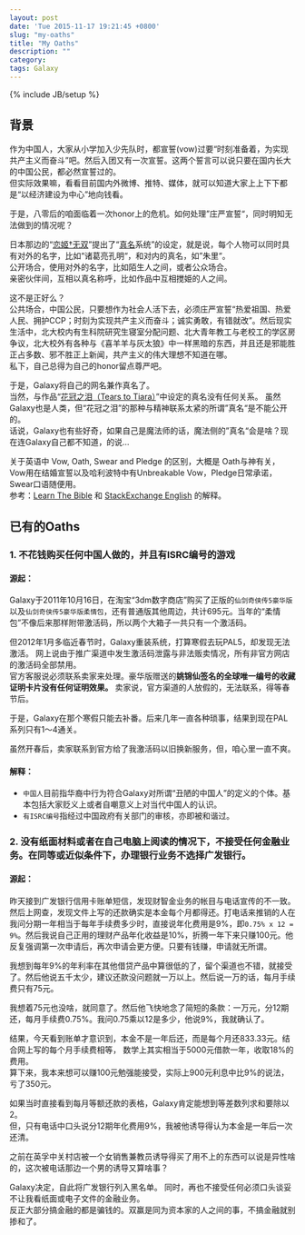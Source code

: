```yaml
---
layout: post
date: 'Tue 2015-11-17 19:21:45 +0800'
slug: "my-oaths"
title: "My Oaths"
description: ""
category: 
tags: Galaxy
---
```

{% include JB/setup %}

## 背景

作为中国人，大家从小学加入少先队时，都宣誓(vow)过要“时刻准备着，为实现共产主义而奋斗”吧。然后入团又有一次宣誓。这两个誓言可以说只要在国内长大的中国公民，都必然宣誓过的。  
但实际效果嘛，看看目前国内外微博、推特、媒体，就可以知道大家上上下下都是“以经济建设为中心”地向钱看。

于是，八零后的咱面临着一次honor上的危机。如何处理”庄严宣誓“，同时明知无法做到的情况呢？

日本那边的“[恋姬†无双](https://zh.wikipedia.org/zh-hans/戀姬†無雙)”提出了“[真名](https://zh.wikipedia.org/wiki/%E6%88%80%E5%A7%AC%E2%80%A0%E7%84%A1%E9%9B%99%E7%B3%BB%E5%88%97%E8%A7%92%E8%89%B2%E5%88%97%E8%A1%A8)系统”的设定，就是说，每个人物可以同时具有对外的名字，比如“诸葛亮孔明“，和对内的真名，如”朱里“。  
公开场合，使用对外的名字，比如陌生人之间，或者公众场合。  
亲密伙伴间，互相以真名称呼，比如作品中互相搅姫的人之间。

这不是正好么？  
公共场合，中国公民，只要想作为社会人活下去，必须庄严宣誓“热爱祖国、热爱人民、拥护CCP；时刻为实现共产主义而奋斗；诚实勇敢，有错就改”。然后现实生活中，北大校内有生科院研究生寝室分配问题、北大青年教工与老校工的学区房争议，北大校外有各种与《喜羊羊与灰太狼》中一样黑暗的东西，并且还是邪能胜正占多数、邪不胜正上新闻，共产主义的伟大理想不知道在哪。  
私下，自己总得为自己的honor留点尊严吧。

于是，Galaxy将自己的网名兼作真名了。  
当然，与作品“[花冠之泪（Tears to Tiara）](https://zh.wikipedia.org/wiki/%E8%8A%B1%E5%86%A0%E4%B9%8B%E6%B7%9A)”中设定的真名没有任何关系。
虽然Galaxy也是人类，但“花冠之泪”的那种与精神联系太紧的所谓”真名“是不能公开的。  
话说，Galaxy也有些好奇，如果自己是魔法师的话，魔法侧的”真名“会是啥？现在连Galaxy自己都不知道，的说…

关于英语中 Vow, Oath, Swear and Pledge 的区别，大概是 Oath与神有关，Vow用在结婚宣誓以及哈利波特中有Unbreakable Vow，Pledge日常承诺，Swear口语随便用。  
参考：[Learn The Bible](https://www.learnthebible.org/vow-oath-swear-and-pledge.html) 和 [StackExchange English](http://english.stackexchange.com/questions/11565/oath-vs-pledge-vs-vow) 的解释。

## 已有的Oaths

### 1. 不花钱购买任何**中国人**做的，并且**有ISRC编号**的游戏

#### 源起：

Galaxy于2011年10月16日，在淘宝“3dm数字商店”购买了正版的`仙剑奇侠传5豪华版`以及`仙剑奇侠传5豪华版柔情包`，还有普通版其他周边，共计695元。当年的“柔情包”不像后来那样附带激活码，所以两个大箱子一共只有一个激活码。

但2012年1月多临近春节时，Galaxy重装系统，打算寒假去玩PAL5，却发现无法激活。
网上说由于推广渠道中发生激活码泄露与非法贩卖情况，所有非官方网店的激活码全部禁用。  
官方客服说必须联系卖家来处理。豪华版赠送的**姚锦仙签名的全球唯一编号的收藏证明卡片没有任何证明效果。**
卖家说，官方渠道的人放假的，无法联系，得等春节后。

于是，Galaxy在那个寒假只能去补番。后来几年一直各种琐事，结果到现在PAL系列只有1～4通关。

虽然开春后，卖家联系到官方给了我激活码以旧换新服务，但，咱心里一直不爽。

#### 解释：

* `中国人`目前指华裔中行为符合Galaxy对所谓“丑陋的中国人”的定义的个体。基本包括大家贬义上或者自嘲意义上对当代中国人的认识。
* `有ISRC编号`指经过中国政府有关部门的审核，亦即被和谐过。

### 2. 没有**纸面材料**或者在自己**电脑上阅读**的情况下，不接受任何金融业务。在同等或近似条件下，办理银行业务不选择广发银行。

#### 源起：

昨天接到广发银行信用卡账单短信，发现财智金业务的帐目与电话宣传的不一致。然后上网查，发现文件上写的还款确实是本金每个月都得还。打电话来推销的人在我问分期一年相当于每年手续费多少时，直接说年化费用是9%，即`0.75% x 12 = 9%`。然后我说自己正用的理财产品年化收益是10%，折腾一年下来只赚100元。他反复强调第一次申请后，再次申请会更方便。只要有钱赚，申请就无所谓。

我想到每年9%的年利率在其他借贷产品中算很低的了，留个渠道也不错，就接受了。然后他说五千太少，建议还款没问题就一万以上。然后说一万的话，每月手续费只有75元。

我想着75元也没啥，就同意了。然后他飞快地念了简短的条款：一万元，分12期还，每月手续费0.75%。我问0.75乘以12是多少，他说9%，我就确认了。

结果，今天看到账单才意识到，本金不是一年后还，而是每个月还833.33元。结合网上写的每个月手续费相等，
数学上其实相当于5000元借款一年，收取18%的费用。  
算下来，我本来想可以赚100元勉强能接受，实际上900元利息中比9%的说法，亏了350元。

如果当时直接看到每月等额还款的表格，Galaxy肯定能想到等差数列求和要除以2。  
但，只有电话中口头说分12期年化费用9%，我被他诱导得认为本金是一年后一次还清。

之前在英孚中关村店被一个女销售兼教员诱导得买了用不上的东西可以说是异性啥的，这次被电话那边一个男的诱导又算啥事？

Galaxy决定，自此将广发银行列入黑名单。
同时，再也不接受任何必须口头谈妥不让我看纸面或电子文件的金融业务。  
反正大部分搞金融的都是骗钱的。双赢是同为资本家的人之间的事，不搞金融就别掺和了。
